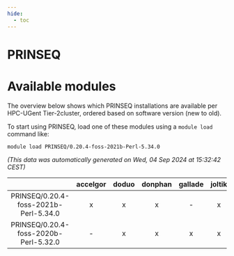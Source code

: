 ```yaml
---
hide:
  - toc
---
```


PRINSEQ
=======

# Available modules


The overview below shows which PRINSEQ installations are available per HPC-UGent Tier-2cluster, ordered based on software version (new to old).

To start using PRINSEQ, load one of these modules using a `module load` command like:

```shell
module load PRINSEQ/0.20.4-foss-2021b-Perl-5.34.0
```

*(This data was automatically generated on Wed, 04 Sep 2024 at 15:32:42 CEST)*  

| |accelgor|doduo|donphan|gallade|joltik|shinx|skitty|
| :---: | :---: | :---: | :---: | :---: | :---: | :---: | :---: |
|PRINSEQ/0.20.4-foss-2021b-Perl-5.34.0|x|x|x|-|x|-|x|
|PRINSEQ/0.20.4-foss-2020b-Perl-5.32.0|-|x|x|x|x|-|-|
